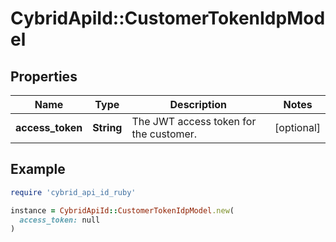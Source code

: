 # CybridApiId::CustomerTokenIdpModel

## Properties

| Name | Type | Description | Notes |
| ---- | ---- | ----------- | ----- |
| **access_token** | **String** | The JWT access token for the customer. | [optional] |

## Example

```ruby
require 'cybrid_api_id_ruby'

instance = CybridApiId::CustomerTokenIdpModel.new(
  access_token: null
)
```

